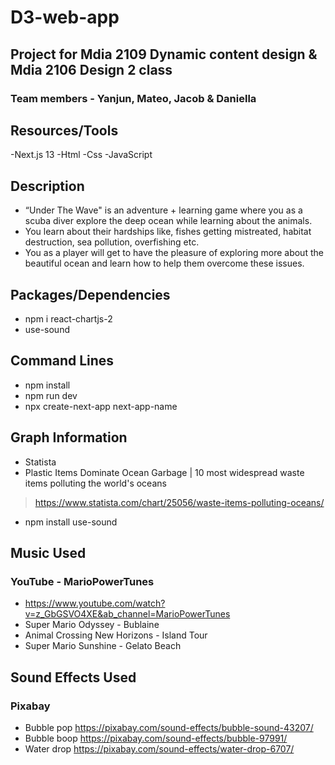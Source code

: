 # D3-web-app

## Project for Mdia 2109 Dynamic content design & Mdia 2106 Design 2 class

### Team members - Yanjun, Mateo, Jacob & Daniella

## Resources/Tools

-Next.js 13
-Html
-Css
-JavaScript

## Description

- “Under The Wave" is an adventure + learning game where you as a scuba diver explore the deep ocean while learning about the animals.
- You learn about their hardships like, fishes getting mistreated, habitat destruction, sea pollution, overfishing etc.
- You as a player will get to have the pleasure of exploring more about the beautiful ocean and learn how to help them overcome these issues.

## Packages/Dependencies

- npm i react-chartjs-2
- use-sound

## Command Lines

- npm install
- npm run dev
- npx create-next-app next-app-name


## Graph Information 
- Statista
- Plastic Items Dominate Ocean Garbage | 10 most widespread waste items polluting the world's oceans
> https://www.statista.com/chart/25056/waste-items-polluting-oceans/
- npm install use-sound

## Music Used

### YouTube - MarioPowerTunes

- https://www.youtube.com/watch?v=z_GbGSVO4XE&ab_channel=MarioPowerTunes
- Super Mario Odyssey - Bublaine
- Animal Crossing New Horizons - Island Tour
- Super Mario Sunshine - Gelato Beach

## Sound Effects Used

### Pixabay

- Bubble pop https://pixabay.com/sound-effects/bubble-sound-43207/
- Bubble boop https://pixabay.com/sound-effects/bubble-97991/
- Water drop https://pixabay.com/sound-effects/water-drop-6707/
